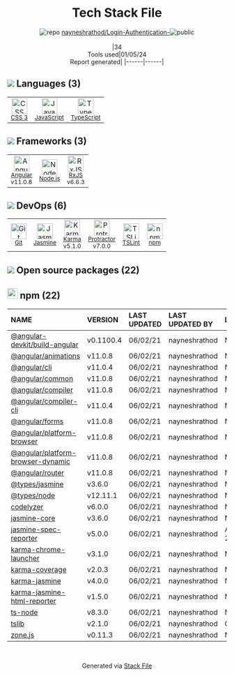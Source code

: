<!--
&lt;--- Readme.md Snippet without images Start ---&gt;
## Tech Stack
nayneshrathod/Login-Authentication- is built on the following main stack:

- [Jasmine](http://jasmine.github.io/) – Javascript Testing Framework
- [Node.js](http://nodejs.org/) – Frameworks (Full Stack)
- [JavaScript](https://developer.mozilla.org/en-US/docs/Web/JavaScript) – Languages
- [Karma](http://karma-runner.github.io/) – Browser Testing
- [TypeScript](http://www.typescriptlang.org) – Languages
- [Protractor](http://angular.github.io/protractor) – Javascript Testing Framework
- [RxJS](http://reactivex.io/rxjs/) – Concurrency Frameworks
- [Angular](https://angular.io) – Javascript MVC Frameworks
- [TSLint](https://github.com/palantir/tslint) – Code Review

Full tech stack [here](/techstack.md)

&lt;--- Readme.md Snippet without images End ---&gt;

&lt;--- Readme.md Snippet with images Start ---&gt;
## Tech Stack
nayneshrathod/Login-Authentication- is built on the following main stack:

- <img width='25' height='25' src='https://img.stackshare.io/service/831/7c0b595409af531b9cdeb07f8c513e8b.png' alt='Jasmine'/> [Jasmine](http://jasmine.github.io/) – Javascript Testing Framework
- <img width='25' height='25' src='https://img.stackshare.io/service/1011/n1JRsFeB_400x400.png' alt='Node.js'/> [Node.js](http://nodejs.org/) – Frameworks (Full Stack)
- <img width='25' height='25' src='https://img.stackshare.io/service/1209/javascript.jpeg' alt='JavaScript'/> [JavaScript](https://developer.mozilla.org/en-US/docs/Web/JavaScript) – Languages
- <img width='25' height='25' src='https://img.stackshare.io/service/1420/TidYGd6a.png' alt='Karma'/> [Karma](http://karma-runner.github.io/) – Browser Testing
- <img width='25' height='25' src='https://img.stackshare.io/service/1612/bynNY5dJ.jpg' alt='TypeScript'/> [TypeScript](http://www.typescriptlang.org) – Languages
- <img width='25' height='25' src='https://img.stackshare.io/service/1754/protractor-logo1.png' alt='Protractor'/> [Protractor](http://angular.github.io/protractor) – Javascript Testing Framework
- <img width='25' height='25' src='https://img.stackshare.io/service/1796/984368.png' alt='RxJS'/> [RxJS](http://reactivex.io/rxjs/) – Concurrency Frameworks
- <img width='25' height='25' src='https://img.stackshare.io/service/3745/cb8U-gL6_400x400.jpg' alt='Angular'/> [Angular](https://angular.io) – Javascript MVC Frameworks
- <img width='25' height='25' src='https://img.stackshare.io/service/5561/303157.png' alt='TSLint'/> [TSLint](https://github.com/palantir/tslint) – Code Review

Full tech stack [here](/techstack.md)

&lt;--- Readme.md Snippet with images End ---&gt;
-->
<div align="center">

# Tech Stack File
![](https://img.stackshare.io/repo.svg "repo") [nayneshrathod/Login-Authentication-](https://github.com/nayneshrathod/Login-Authentication-)![](https://img.stackshare.io/public_badge.svg "public")
<br/><br/>
|34<br/>Tools used|01/05/24 <br/>Report generated|
|------|------|
</div>

## <img src='https://img.stackshare.io/languages.svg'/> Languages (3)
<table><tr>
  <td align='center'>
  <img width='36' height='36' src='https://img.stackshare.io/service/6727/css.png' alt='CSS 3'>
  <br>
  <sub><a href="https://developer.mozilla.org/en-US/docs/Web/CSS/CSS3">CSS 3</a></sub>
  <br>
  <sub></sub>
</td>

<td align='center'>
  <img width='36' height='36' src='https://img.stackshare.io/service/1209/javascript.jpeg' alt='JavaScript'>
  <br>
  <sub><a href="https://developer.mozilla.org/en-US/docs/Web/JavaScript">JavaScript</a></sub>
  <br>
  <sub></sub>
</td>

<td align='center'>
  <img width='36' height='36' src='https://img.stackshare.io/service/1612/bynNY5dJ.jpg' alt='TypeScript'>
  <br>
  <sub><a href="http://www.typescriptlang.org">TypeScript</a></sub>
  <br>
  <sub></sub>
</td>

</tr>
</table>

## <img src='https://img.stackshare.io/frameworks.svg'/> Frameworks (3)
<table><tr>
  <td align='center'>
  <img width='36' height='36' src='https://img.stackshare.io/service/3745/cb8U-gL6_400x400.jpg' alt='Angular'>
  <br>
  <sub><a href="https://angular.io">Angular</a></sub>
  <br>
  <sub>v11.0.8</sub>
</td>

<td align='center'>
  <img width='36' height='36' src='https://img.stackshare.io/service/1011/n1JRsFeB_400x400.png' alt='Node.js'>
  <br>
  <sub><a href="http://nodejs.org/">Node.js</a></sub>
  <br>
  <sub></sub>
</td>

<td align='center'>
  <img width='36' height='36' src='https://img.stackshare.io/service/1796/984368.png' alt='RxJS'>
  <br>
  <sub><a href="http://reactivex.io/rxjs/">RxJS</a></sub>
  <br>
  <sub>v6.6.3</sub>
</td>

</tr>
</table>

## <img src='https://img.stackshare.io/devops.svg'/> DevOps (6)
<table><tr>
  <td align='center'>
  <img width='36' height='36' src='https://img.stackshare.io/service/1046/git.png' alt='Git'>
  <br>
  <sub><a href="http://git-scm.com/">Git</a></sub>
  <br>
  <sub></sub>
</td>

<td align='center'>
  <img width='36' height='36' src='https://img.stackshare.io/service/831/7c0b595409af531b9cdeb07f8c513e8b.png' alt='Jasmine'>
  <br>
  <sub><a href="http://jasmine.github.io/">Jasmine</a></sub>
  <br>
  <sub></sub>
</td>

<td align='center'>
  <img width='36' height='36' src='https://img.stackshare.io/service/1420/TidYGd6a.png' alt='Karma'>
  <br>
  <sub><a href="http://karma-runner.github.io/">Karma</a></sub>
  <br>
  <sub>v5.1.0</sub>
</td>

<td align='center'>
  <img width='36' height='36' src='https://img.stackshare.io/service/1754/protractor-logo1.png' alt='Protractor'>
  <br>
  <sub><a href="http://angular.github.io/protractor">Protractor</a></sub>
  <br>
  <sub>v7.0.0</sub>
</td>

<td align='center'>
  <img width='36' height='36' src='https://img.stackshare.io/service/5561/303157.png' alt='TSLint'>
  <br>
  <sub><a href="https://github.com/palantir/tslint">TSLint</a></sub>
  <br>
  <sub></sub>
</td>

<td align='center'>
  <img width='36' height='36' src='https://img.stackshare.io/service/1120/lejvzrnlpb308aftn31u.png' alt='npm'>
  <br>
  <sub><a href="https://www.npmjs.com/">npm</a></sub>
  <br>
  <sub></sub>
</td>

</tr>
</table>


## <img src='https://img.stackshare.io/group.svg' /> Open source packages (22)</h2>

## <img width='24' height='24' src='https://img.stackshare.io/service/1120/lejvzrnlpb308aftn31u.png'/> npm (22)

|NAME|VERSION|LAST UPDATED|LAST UPDATED BY|LICENSE|VULNERABILITIES|
|:------|:------|:------|:------|:------|:------|
|[@angular-devkit/build-angular](https://www.npmjs.com/@angular-devkit/build-angular)|v0.1100.4|06/02/21|nayneshrathod |MIT|N/A|
|[@angular/animations](https://www.npmjs.com/@angular/animations)|v11.0.8|06/02/21|nayneshrathod |MIT|N/A|
|[@angular/cli](https://www.npmjs.com/@angular/cli)|v11.0.4|06/02/21|nayneshrathod |MIT|N/A|
|[@angular/common](https://www.npmjs.com/@angular/common)|v11.0.8|06/02/21|nayneshrathod |MIT|N/A|
|[@angular/compiler](https://www.npmjs.com/@angular/compiler)|v11.0.8|06/02/21|nayneshrathod |MIT|N/A|
|[@angular/compiler-cli](https://www.npmjs.com/@angular/compiler-cli)|v11.0.4|06/02/21|nayneshrathod |MIT|N/A|
|[@angular/forms](https://www.npmjs.com/@angular/forms)|v11.0.8|06/02/21|nayneshrathod |MIT|N/A|
|[@angular/platform-browser](https://www.npmjs.com/@angular/platform-browser)|v11.0.8|06/02/21|nayneshrathod |MIT|N/A|
|[@angular/platform-browser-dynamic](https://www.npmjs.com/@angular/platform-browser-dynamic)|v11.0.8|06/02/21|nayneshrathod |MIT|N/A|
|[@angular/router](https://www.npmjs.com/@angular/router)|v11.0.8|06/02/21|nayneshrathod |MIT|N/A|
|[@types/jasmine](https://www.npmjs.com/@types/jasmine)|v3.6.0|06/02/21|nayneshrathod |MIT|N/A|
|[@types/node](https://www.npmjs.com/@types/node)|v12.11.1|06/02/21|nayneshrathod |MIT|N/A|
|[codelyzer](https://www.npmjs.com/codelyzer)|v6.0.0|06/02/21|nayneshrathod |MIT|N/A|
|[jasmine-core](https://www.npmjs.com/jasmine-core)|v3.6.0|06/02/21|nayneshrathod |MIT|N/A|
|[jasmine-spec-reporter](https://www.npmjs.com/jasmine-spec-reporter)|v5.0.0|06/02/21|nayneshrathod |Apache-2.0|N/A|
|[karma-chrome-launcher](https://www.npmjs.com/karma-chrome-launcher)|v3.1.0|06/02/21|nayneshrathod |MIT|N/A|
|[karma-coverage](https://www.npmjs.com/karma-coverage)|v2.0.3|06/02/21|nayneshrathod |MIT|N/A|
|[karma-jasmine](https://www.npmjs.com/karma-jasmine)|v4.0.0|06/02/21|nayneshrathod |MIT|N/A|
|[karma-jasmine-html-reporter](https://www.npmjs.com/karma-jasmine-html-reporter)|v1.5.0|06/02/21|nayneshrathod |MIT|N/A|
|[ts-node](https://www.npmjs.com/ts-node)|v8.3.0|06/02/21|nayneshrathod |MIT|N/A|
|[tslib](https://www.npmjs.com/tslib)|v2.1.0|06/02/21|nayneshrathod |0BSD|N/A|
|[zone.js](https://www.npmjs.com/zone.js)|v0.11.3|06/02/21|nayneshrathod |MIT|N/A|

<br/>
<div align='center'>

Generated via [Stack File](https://github.com/marketplace/stack-file)
